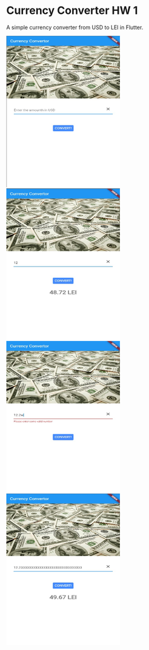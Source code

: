 # Currency Converter HW 1

A simple currency converter from USD to LEI in Flutter. 


<img src="https://github.com/CristiSandu/Flutter-Course/blob/main/SSAPP/01/01.jpg" width="300" height="400">
<img src="https://github.com/CristiSandu/Flutter-Course/blob/main/SSAPP/01/02.jpg" width="300" height="400">  
<img src="https://github.com/CristiSandu/Flutter-Course/blob/main/SSAPP/01/03.jpg" width="300" height="400">
<img src="https://github.com/CristiSandu/Flutter-Course/blob/main/SSAPP/01/04.jpg" width="300" height="400">

